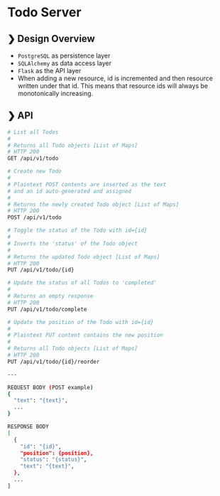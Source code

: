 # Todo Server

## ❯ Design Overview
- `PostgreSQL` as persistence layer
- `SQLAlchemy` as data access layer
- `Flask` as the API layer
- When adding a new resource, id is incremented and then resource
  written under that id. This means that resource ids will always be monotonically increasing.

## ❯ API
```bash
# List all Todos
#
# Returns all Todo objects [List of Maps]
# HTTP 200
GET /api/v1/todo

# Create new Todo
#
# Plaintext POST contents are inserted as the text
# and an id auto-generated and assigned
#
# Returns the newly created Todo object [List of Maps]
# HTTP 200
POST /api/v1/todo

# Toggle the status of the Todo with id={id}
#
# Inverts the 'status' of the Todo object
#
# Returns the updated Todo object [List of Maps]
# HTTP 200
PUT /api/v1/todo/{id}

# Update the status of all Todos to 'completed'
#
# Returns an empty response
# HTTP 200
PUT /api/v1/todo/complete

# Update the position of the Todo with id={id}
#
# Plaintext PUT content contains the new position
#
# Returns all Todo objects [List of Maps]
# HTTP 200
PUT /api/v1/todo/{id}/reorder

---

REQUEST BODY (POST example)
{
  "text": "{text}",
  ...
}

RESPONSE BODY
[
  {
    "id": "{id}",
    "position": {position},
    "status": "{status}",
    "text": "{text}",
  },
  ...
]
```
